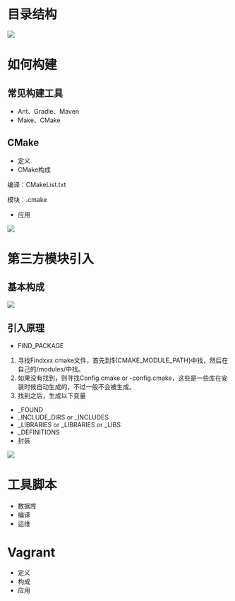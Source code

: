 # 目录结构
![](https://cdn.nlark.com/yuque/0/2024/png/43288467/1712656349473-8085a5ea-5061-4e35-a67f-3ec81009d315.png)

# 如何构建
## 常见构建工具
+ Ant、Gradle、Maven
+ Make、CMake

## CMake
+ 定义
+ CMake构成

编译：CMakeList.txt

模块：.cmake

+ 应用

![](https://cdn.nlark.com/yuque/0/2024/png/43288467/1712656349776-c5401410-3757-452a-9762-d41cc0f3e796.png)

# 第三方模块引入
## 基本构成
![](https://cdn.nlark.com/yuque/0/2024/png/43288467/1712656350072-31a4661c-6c93-47bb-a7af-bbc78faeaa08.png)

## 引入原理
+ FIND_PACKAGE
1. 寻找Findxxx.cmake文件，首先到${CMAKE_MODULE_PATH}中找，然后在自己的/modules/中找。
2. 如果没有找到，则寻找Config.cmake or -config.cmake，这些是一些库在安装时候自动生成的，不过一般不会被生成。
3. 找到之后，生成以下变量
+ _FOUND
+ _INCLUDE_DIRS or _INCLUDES
+ _LIBRARIES or _LIBRARIES or _LIBS
+ _DEFINITIONS
+ 封装

![](https://cdn.nlark.com/yuque/0/2024/png/43288467/1712656350459-1b304d84-324d-4f81-950d-450b61039879.png)

# 工具脚本
+ 数据库
+ 编译
+ 运维

# Vagrant
+ 定义
+ 构成
+ 应用

